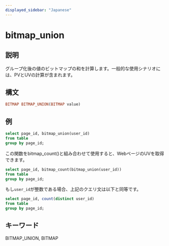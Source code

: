 ```yaml
---
displayed_sidebar: "Japanese"
---
```


# bitmap_union

## 説明

グループ化後の値のビットマップの和を計算します。一般的な使用シナリオには、PVとUVの計算が含まれます。

## 構文

```Haskell
BITMAP BITMAP_UNION(BITMAP value)
```

## 例

```sql
select page_id, bitmap_union(user_id)
from table
group by page_id;
```

この関数をbitmap_count()と組み合わせて使用すると、WebページのUVを取得できます。

```sql
select page_id, bitmap_count(bitmap_union(user_id))
from table
group by page_id;
```

もし`user_id`が整数である場合、上記のクエリ文は以下と同等です。

```sql
select page_id, count(distinct user_id)
from table
group by page_id;
```

## キーワード

BITMAP_UNION, BITMAP
